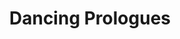---
title: Dancing Prologues
year: 1928
opening_date: 1928-03-20
closing_date: 
layout: productions
image:
image_caption:
image_credit:
playbill:
category:
details:
  Theatre: Theatre Jacksonville
cast:
  Genii: Alice Shattler
  Aladdin: Dorothy Rivers
  First Number:
    - Bobby Rivers
    - Mary Coxwell
  Second Number: 
    - Elizabeth Allen
    - Elizabeth Coleman
  Third Number: 
    - Elizabeth Allen
    - Elizabeth Coleman
  Fourth Number: Elizabeth Allen
crew:
orchestra:
external_links:
---